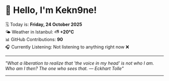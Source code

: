 # 👋 Hello, I'm Kekn9ne!

🗓️ Today is: **Friday, 24 October 2025**  
🌤️ Weather in Istanbul: **⛅️  +20°C**  
📊 GitHub Contributions: **90**  
🎧 Currently Listening: Not listening to anything right now ❌

---

_"What a liberation to realize that 'the voice in my head' is not who I am. Who am I then? The one who sees that. — *Eckhart Tolle*"_

---
